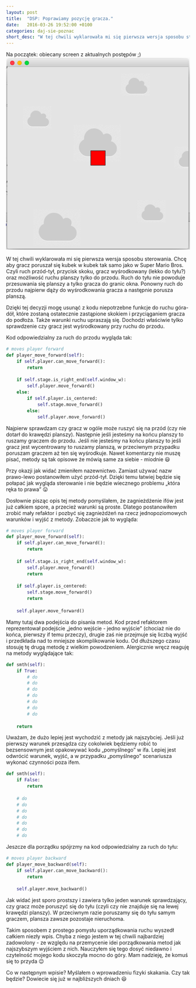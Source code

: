 ```yaml
---
layout: post
title:  "DSP: Poprawiamy pozycję gracza."
date:   2016-03-26 19:52:00 +0100
categories: daj-sie-poznac
short_desc: "W tej chwili wyklarowała mi się pierwsza wersja sposobu sterowania. Chcę aby gracz poruszał się kubek w kubek tak samo jako w Super Mario Bros. Czyli ruch przód-tył, przycisk skoku, gracz wyśrodkowany (lekko do tyłu?) oraz możliwość ruchu planszy tylko do przodu..."
---
```

Na początek: obiecany screen z aktualnych postępów ;)
<img src="/images/panikoton-poprawiamy-pozycje-gracza.png"/>

W tej chwili wyklarowała mi się pierwsza wersja sposobu sterowania. Chcę aby gracz poruszał się kubek w kubek tak samo jako w Super Mario Bros. Czyli ruch przód-tył, przycisk skoku, gracz wyśrodkowany (lekko do tyłu?) oraz możliwość ruchu planszy tylko do przodu. Ruch do tyłu nie powoduje przesuwania się planszy a tylko gracza do granic okna. Ponowny ruch do przodu najpierw dąży do wyśrodkowania gracza a następnie porusza planszą.

Dzięki tej decyzji mogę usunąć z kodu niepotrzebne funkcje do ruchu góra-dół, które zostaną ostatecznie zastąpione skokiem i przyciąganiem gracza do podłoża. Także warunki ruchu upraszają się. Dochodzi właściwie tylko sprawdzenie czy gracz jest wyśrodkowany przy ruchu do przodu.

Kod odpowiedzialny za ruch do przodu wygląda tak:

``` python
# moves player forward
def player_move_forward(self):
    if self.player.can_move_forward():
        return

    if self.stage.is_right_end(self.window_w):
        self.player.move_forward()
    else:
        if self.player.is_centered:
            self.stage.move_forward()
        else:
            self.player.move_forward()
```

Najpierw sprawdzam czy gracz w ogóle może ruszyć się na przód (czy nie dotarł do krawędzi planszy). Następnie jeśli jesteśmy na końcu planszy to ruszamy graczem do przodu. Jeśli nie jesteśmy na końcu planszy to jeśli gracz jest wycentrowany to ruszamy planszą, w przeciwnym przypadku poruszam graczem aż ten się wyśrodkuje. Nawet komentarzy nie muszę pisać, metody są tak opisowe że mówią same za siebie - miodnie 😃

Przy okazji jak widać zmieniłem nazewnictwo. Zamiast używać nazw prawo-lewo postanowiłem użyć przód-tył. Dzięki temu łatwiej będzie się połapać jak wygląda sterowanie i nie będzie wiecznego problemu „która ręka to prawa” 😛

Dosłownie pisząc opis tej metody pomyślałem, że zagnieżdżenie ifów jest już całkiem spore, a przecież warunki są proste. Dlatego postanowiłem zrobić mały refaktor i pozbyć się zagnieżdżeń na rzecz jednopoziomowych warunków i wyjść z metody. Zobaczcie jak to wygląda:

``` python
# moves player forward
def player_move_forward(self):
    if self.player.can_move_forward():
        return

    if self.stage.is_right_end(self.window_w):
        self.player.move_forward()
        return

    if self.player.is_centered:
        self.stage.move_forward()
        return

    self.player.move_forward()
```

Mamy tutaj dwa podejścia do pisania metod. Kod przed refaktorem reprezentował podejście „jedno wejście - jedno wyjście” (chociaż nie do końca, pierwszy if temu przeczy), drugie zaś nie przejmuje się liczbą wyjść i przedkłada nad to mniejsze skomplikowanie kodu. Od dłuższego czasu stosuję tę drugą metodę z wielkim powodzeniem. Alergicznie wręcz reaguję na metody wyglądające tak:

``` python
def smth(self):
    if True:
        # do
        # do
        # do
        # do
        # do
        # do
        # do

    return
```

Uważam, że dużo lepiej jest wychodzić z metody jak najszybciej. Jeśli już pierwszy warunek przesądza czy cokolwiek będziemy robić to bezsensownym jest opakowywać kodu „pomyślnego” w ifa. Lepiej jest odwrócić warunek, wyjść, a w przypadku „pomyślnego” scenariusza wykonać czynności poza ifem.

``` python
def smth(self):
    if False:
        return

    # do
    # do
    # do
    # do
    # do
    # do
    # do
```

Jeszcze dla porządku spójrzmy na kod odpowiedzialny za ruch do tyłu:

``` python
# moves player backward
def player_move_backward(self):
    if self.player.can_move_backward():
        return

    self.player.move_backward()
```

Jak widać jest sporo prostszy i zawiera tylko jeden warunek sprawdzający, czy gracz może poruszyć się do tyłu (czyli czy nie znajduje się na lewej krawędzi planszy). W przeciwnym razie poruszamy się do tyłu samym graczem, plansza zawsze pozostaje nieruchoma.

Takim sposobem z prostego pomysłu uporządkowania ruchu wyszedł całkiem niezły wpis. Chyba z niego jestem w tej chwili najbardziej zadowolony - ze względu na przemycenie idei porządkowania metod jak najszybszym wyjściem z nich. Nauczyłem się tego dosyć niedawno i czytelność mojego kodu skoczyła mocno do góry. Mam nadzieję, że komuś się to przyda 😉

Co w następnym wpisie? Myślałem o wprowadzeniu fizyki skakania. Czy tak będzie? Dowiecie się już w najbliższych dniach 😃
